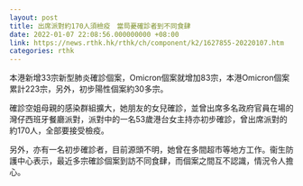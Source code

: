 ```yaml
---
layout: post
title: 出席派對約170人須檢疫　當局憂確診者到不同食肆
date: 2022-01-07 22:08:56.000000000 +08:00
link: https://news.rthk.hk/rthk/ch/component/k2/1627855-20220107.htm
categories: rthk
---
```


本港新增33宗新型肺炎確診個案，Omicron個案就增加83宗，本港Omicron個案累計223宗，另外，初步陽性個案約30多宗。

確診空姐母親的感染群組擴大，她朋友的女兒確診，並曾出席多名政府官員在場的灣仔西班牙餐廳派對，派對中的一名53歲港台女主持亦初步確診，曾出席派對的約170人，全部要接受檢疫。

另外，亦有一名初步確診者，目前源頭不明，她曾在多間超市等地方工作。衞生防護中心表示，最近多宗確診個案到訪不同食肆，而個案之間互不認識，情況令人擔心。
